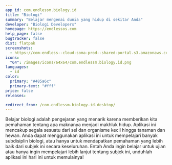 ```yaml
---
app_id: com.endlessm.biology.id
title: "Biologi"
summary: "Belajar mengenai dunia yang hidup di sekitar Anda"
developer: "Biologi Developers"
homepage: https://endlessos.com
help_page: false
bugtracker: false
dist: flatpak
screenshots:
  - https://com-endless--cloud-soma-prod--shared-portal.s3.amazonaws.com/apps.245.screenshots.57c2fd2a-e8a1-4f27-864b-b9707c134c4d_201810181851271717.png
icons:
  "64": /images/icons/64x64/com.endlessm.biology.id.png
languages:
  - id
color:
  primary: "#485a6c"
  primary-text: "#fff"
price: false
releases:

redirect_from: /com.endlessm.biology.id.desktop/
---
```


<p>Belajar biologi adalah pengejaran yang menarik karena memberikan kita pemahaman tentang apa maknanya menjadi makhluk hidup. Aplikasi ini mencakup segala sesuatu dari sel dan organisme kecil hingga tanaman dan hewan. Anda dapat menggunakan aplikasi ini untuk mempelajari banyak subdisiplin biologi, atau hanya untuk mendapatkan pemahaman yang lebih baik dari subjek ini secara keseluruhan. Entah Anda ingin belajar untuk ujian atau hanya ingin mempelajari lebih lanjut tentang subjek ini, unduhlah aplikasi ini hari ini untuk memulainya!</p>